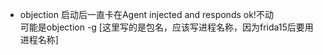 * objection 启动后一直卡在Agent injected and responds ok!不动   
  可能是objection -g [这里写的是包名，应该写进程名称，因为frida15后要用进程名称]

